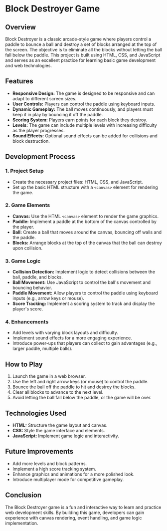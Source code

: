 # Block Destroyer Game

## Overview

Block Destroyer is a classic arcade-style game where players control a paddle to bounce a ball and destroy a set of blocks arranged at the top of the screen. The objective is to eliminate all the blocks without letting the ball fall below the paddle. This project is built using HTML, CSS, and JavaScript and serves as an excellent practice for learning basic game development and web technologies.

## Features

- **Responsive Design:** The game is designed to be responsive and can adapt to different screen sizes.
- **User Controls:** Players can control the paddle using keyboard inputs.
- **Dynamic Gameplay:** The ball moves continuously, and players must keep it in play by bouncing it off the paddle.
- **Scoring System:** Players earn points for each block they destroy.
- **Levels:** The game can include multiple levels with increasing difficulty as the player progresses.
- **Sound Effects:** Optional sound effects can be added for collisions and block destruction.

## Development Process

### 1. **Project Setup**
- Create the necessary project files: HTML, CSS, and JavaScript.
- Set up the basic HTML structure with a `<canvas>` element for rendering the game.

### 2. **Game Elements**
- **Canvas:** Use the HTML `<canvas>` element to render the game graphics.
- **Paddle:** Implement a paddle at the bottom of the canvas controlled by the player.
- **Ball:** Create a ball that moves around the canvas, bouncing off walls and the paddle.
- **Blocks:** Arrange blocks at the top of the canvas that the ball can destroy upon collision.

### 3. **Game Logic**
- **Collision Detection:** Implement logic to detect collisions between the ball, paddle, and blocks.
- **Ball Movement:** Use JavaScript to control the ball's movement and bouncing behavior.
- **Paddle Movement:** Allow players to control the paddle using keyboard inputs (e.g., arrow keys or mouse).
- **Score Tracking:** Implement a scoring system to track and display the player's score.

### 4. **Enhancements**
- Add levels with varying block layouts and difficulty.
- Implement sound effects for a more engaging experience.
- Introduce power-ups that players can collect to gain advantages (e.g., larger paddle, multiple balls).

## How to Play

1. Launch the game in a web browser.
2. Use the left and right arrow keys (or mouse) to control the paddle.
3. Bounce the ball off the paddle to hit and destroy the blocks.
4. Clear all blocks to advance to the next level.
5. Avoid letting the ball fall below the paddle, or the game will be over.

## Technologies Used

- **HTML:** Structure the game layout and canvas.
- **CSS:** Style the game interface and elements.
- **JavaScript:** Implement game logic and interactivity.

## Future Improvements

- Add more levels and block patterns.
- Implement a high score tracking system.
- Enhance graphics and animations for a more polished look.
- Introduce multiplayer mode for competitive gameplay.

## Conclusion

The Block Destroyer game is a fun and interactive way to learn and practice web development skills. By building this game, developers can gain experience with canvas rendering, event handling, and game logic implementation.
